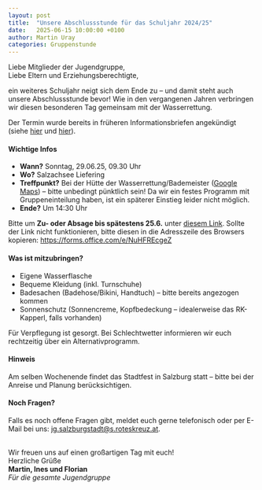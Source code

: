```yaml
---
layout: post
title:  "Unsere Abschlussstunde für das Schuljahr 2024/25"
date:   2025-06-15 10:00:00 +0100
author: Martin Uray
categories: Gruppenstunde
---
```



Liebe Mitglieder der Jugendgruppe, <br>
Liebe Eltern und Erziehungsberechtigte, 
 
ein weiteres Schuljahr neigt sich dem Ende zu – und damit steht auch unsere Abschlussstunde bevor!
Wie in den vergangenen Jahren verbringen wir diesen besonderen Tag gemeinsam mit der Wasserrettung.
 
Der Termin wurde bereits in früheren Informationsbriefen angekündigt (siehe [hier](https://www.red-angels.at/general/2024/10/14/Elternbrief_Schuljahr2425.html) und [hier](https://www.red-angels.at/general/2024/10/07/Willkommensbrief.html)).

#### Wichtige Infos 
- **Wann?** Sonntag, 29.06.25, 09.30 Uhr
- **Wo?** Salzachsee Liefering
- **Treffpunkt?** Bei der Hütte der Wasserrettung/Bademeister ([Google Maps](https://goo.gl/maps/1JyQXdQpJZHNvaSk8)) – bitte unbedingt pünktlich sein! Da wir ein festes Programm mit Gruppeneinteilung haben, ist ein späterer Einstieg leider nicht möglich.
- **Ende?** Um 14:30 Uhr

Bitte um **Zu- oder Absage bis spätestens 25.6.** unter [diesem Link](https://forms.office.com/e/NuHFREcgeZ). Sollte der Link nicht funktionieren, bitte diesen in die Adresszeile des Browsers kopieren: https://forms.office.com/e/NuHFREcgeZ
 
#### Was ist mitzubringen?

- Eigene Wasserflasche
- Bequeme Kleidung (inkl. Turnschuhe)
- Badesachen (Badehose/Bikini, Handtuch) – bitte bereits angezogen kommen
- Sonnenschutz (Sonnencreme, Kopfbedeckung – idealerweise das RK-Kapperl, falls vorhanden)

Für Verpflegung ist gesorgt.
Bei Schlechtwetter informieren wir euch rechtzeitig über ein Alternativprogramm.


#### Hinweis
Am selben Wochenende findet das Stadtfest in Salzburg statt – bitte bei der Anreise und Planung berücksichtigen.



#### Noch Fragen?

Falls es noch offene Fragen gibt, meldet euch gerne telefonisch oder per E-Mail bei uns:
[jg.salzburgstadt@s.roteskreuz.at](mailto:jg.salzburgstadt@s.roteskreuz.at).
<br><br>

Wir freuen uns auf einen großartigen Tag mit euch!<br>
Herzliche Grüße<br>
__Martin, Ines und Florian__<br>
*Für die gesamte Jugendgruppe*

